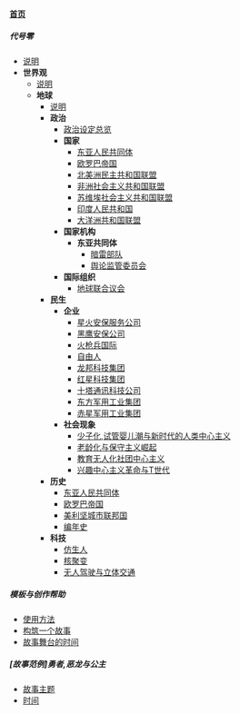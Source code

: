 
#### [首页](?file=home-首页)

##### 代号零
- [说明](?file=1-代号零/01-说明 "说明")
- **世界观**
    - [说明](?file=1-代号零/02-世界观/01-说明 "说明")
    - **地球**
        - [说明](?file=1-代号零/02-世界观/02-地球/01-说明 "说明")
        - **政治**
            - [政治设定总览](?file=1-代号零/02-世界观/02-地球/02-政治/02-政治设定总览 "政治设定总览")
            - **国家**
                - [东亚人民共同体](?file=1-代号零/02-世界观/02-地球/02-政治/03-国家/02-东亚人民共同体 "东亚人民共同体")
                - [欧罗巴帝国](?file=1-代号零/02-世界观/02-地球/02-政治/03-国家/03-欧罗巴帝国 "欧罗巴帝国")
                - [北美洲民主共和国联盟](?file=1-代号零/02-世界观/02-地球/02-政治/03-国家/04-北美洲民主共和国联盟 "北美洲民主共和国联盟")
                - [非洲社会主义共和国联盟](?file=1-代号零/02-世界观/02-地球/02-政治/03-国家/05-非洲社会主义共和国联盟 "非洲社会主义共和国联盟")
                - [苏维埃社会主义共和国联盟](?file=1-代号零/02-世界观/02-地球/02-政治/03-国家/06-苏维埃社会主义共和国联盟 "苏维埃社会主义共和国联盟")
                - [印度人民共和国](?file=1-代号零/02-世界观/02-地球/02-政治/03-国家/07-印度人民共和国 "印度人民共和国")
                - [大洋洲共和国联盟](?file=1-代号零/02-世界观/02-地球/02-政治/03-国家/08-大洋洲共和国联盟 "大洋洲共和国联盟")
            - **国家机构**
                - **东亚共同体**
                    - [暗雷部队](?file=1-代号零/02-世界观/02-地球/02-政治/04-国家机构/02-东亚共同体/02-暗雷部队 "暗雷部队")
                    - [舆论监管委员会](?file=1-代号零/02-世界观/02-地球/02-政治/04-国家机构/02-东亚共同体/03-舆论监管委员会 "舆论监管委员会")
            - **国际组织**
                - [地球联合议会](?file=1-代号零/02-世界观/02-地球/02-政治/05-国际组织/02-地球联合议会 "地球联合议会")
        - **民生**
            - **企业**
                - [星火安保服务公司](?file=1-代号零/02-世界观/02-地球/03-民生/02-企业/02-星火安保服务公司 "星火安保服务公司")
                - [黑鹰安保公司](?file=1-代号零/02-世界观/02-地球/03-民生/02-企业/03-黑鹰安保公司 "黑鹰安保公司")
                - [火枪兵国际](?file=1-代号零/02-世界观/02-地球/03-民生/02-企业/04-火枪兵国际 "火枪兵国际")
                - [自由人](?file=1-代号零/02-世界观/02-地球/03-民生/02-企业/05-自由人 "自由人")
                - [龙邦科技集团](?file=1-代号零/02-世界观/02-地球/03-民生/02-企业/06-龙邦科技集团 "龙邦科技集团")
                - [红星科技集团](?file=1-代号零/02-世界观/02-地球/03-民生/02-企业/07-红星科技集团 "红星科技集团")
                - [十塔通讯科技公司](?file=1-代号零/02-世界观/02-地球/03-民生/02-企业/08-十塔通讯科技公司 "十塔通讯科技公司")
                - [东方军用工业集团](?file=1-代号零/02-世界观/02-地球/03-民生/02-企业/09-东方军用工业集团 "东方军用工业集团")
                - [赤星军用工业集团](?file=1-代号零/02-世界观/02-地球/03-民生/02-企业/10-赤星军用工业集团 "赤星军用工业集团")
            - **社会现象**
                - [少子化,试管婴儿潮与新时代的人类中心主义](?file=1-代号零/02-世界观/02-地球/03-民生/03-社会现象/02-少子化,试管婴儿潮与新时代的人类中心主义 "少子化,试管婴儿潮与新时代的人类中心主义")
                - [老龄化与保守主义崛起](?file=1-代号零/02-世界观/02-地球/03-民生/03-社会现象/03-老龄化与保守主义崛起 "老龄化与保守主义崛起")
                - [教育无人化社团中心主义](?file=1-代号零/02-世界观/02-地球/03-民生/03-社会现象/04-教育无人化社团中心主义 "教育无人化社团中心主义")
                - [兴趣中心主义革命与T世代](?file=1-代号零/02-世界观/02-地球/03-民生/03-社会现象/05-兴趣中心主义革命与T世代 "兴趣中心主义革命与T世代")
        - **历史**
            - [东亚人民共同体](?file=1-代号零/02-世界观/02-地球/04-历史/02-东亚人民共同体 "东亚人民共同体")
            - [欧罗巴帝国](?file=1-代号零/02-世界观/02-地球/04-历史/03-欧罗巴帝国 "欧罗巴帝国")
            - [美利坚城市联邦国](?file=1-代号零/02-世界观/02-地球/04-历史/04-美利坚城市联邦国 "美利坚城市联邦国")
            - [编年史](?file=1-代号零/02-世界观/02-地球/04-历史/05-编年史 "编年史")
        - **科技**
            - [仿生人](?file=1-代号零/02-世界观/02-地球/05-科技/02-仿生人 "仿生人")
            - [核聚变](?file=1-代号零/02-世界观/02-地球/05-科技/03-核聚变 "核聚变")
            - [无人驾驶与立体交通](?file=1-代号零/02-世界观/02-地球/05-科技/04-无人驾驶与立体交通 "无人驾驶与立体交通")

##### 模板与创作帮助
- [使用方法](?file=2-模板与创作帮助/01-使用方法 "使用方法")
- [构筑一个故事](?file=2-模板与创作帮助/02-构筑一个故事 "构筑一个故事")
- [故事舞台的时间](?file=2-模板与创作帮助/03-故事舞台的时间 "故事舞台的时间")

##### &#91;故事范例&#93;勇者,恶龙与公主
- [故事主题](?file=3-[故事范例]勇者,恶龙与公主/01-故事主题 "故事主题")
- [时间](?file=3-[故事范例]勇者,恶龙与公主/02-时间 "时间")
